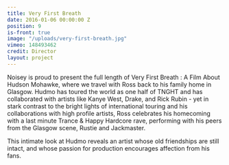 ```yaml
---
title: Very First Breath
date: 2016-01-06 00:00:00 Z
position: 9
is-front: true
image: "/uploads/very-first-breath.jpg"
vimeo: 148493462
credit: Director
layout: project
---
```


Noisey is proud to present the full length of Very First Breath : A Film About Hudson Mohawke, where we travel with Ross back to his family home in Glasgow.
Hudmo has toured the world as one half of TNGHT and has collaborated with artists like Kanye West, Drake, and Rick Rubin - yet in stark contrast to the bright lights of international touring and his collaborations with high profile artists, Ross celebrates his homecoming with a last minute Trance & Happy Hardcore rave, performing with his peers from the Glasgow scene, Rustie and Jackmaster.

This intimate look at Hudmo reveals an artist whose old friendships are still intact, and whose passion for production encourages affection from his fans.